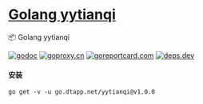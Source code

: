<h1>
<a href="https://www.dtapp.net/">Golang yytianqi</a>
</h1>

📦 Golang yytianqi

[comment]: <> (go)
[![godoc](https://pkg.go.dev/badge/go.dtapp.net/yytianqi?status.svg)](https://pkg.go.dev/go.dtapp.net/yytianqi)
[![goproxy.cn](https://goproxy.cn/stats/go.dtapp.net/yytianqi/badges/download-count.svg)](https://goproxy.cn/stats/go.dtapp.net/yytianqi)
[![goreportcard.com](https://goreportcard.com/badge/go.dtapp.net/yytianqi)](https://goreportcard.com/report/go.dtapp.net/yytianqi)
[![deps.dev](https://img.shields.io/badge/deps-go-red.svg)](https://deps.dev/go/go.dtapp.net%2Fyytianqi)

#### 安装

```shell
go get -v -u go.dtapp.net/yytianqi@v1.0.0
```
